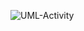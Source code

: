 
![UML-Activity](http://www.plantuml.com/plantuml/proxy?cache=no&src=https://raw.githubusercontent.com/oleksandrblazhko/ai-212-zelinska/branchForlab7/2-SoftwareDesign/2.7-PlantUML/UML-Activity.puml)

